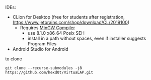 IDEs:
 - CLion for Desktop (free for students after registration, <https://www.jetbrains.com/shop/download/CL/2019100>)
   - Requires [MinGW Compiler](https://sourceforge.net/projects/mingw-w64/files/Toolchains%20targetting%20Win32/Personal%20Builds/mingw-builds/installer/mingw-w64-install.exe/download)
     - use 8.1.0 x86_64 Posix SEH
     - install in a path without spaces, even if installer suggests Program Files
 - Android Studio for Android
 
 to clone
 ```
 git clone --recurse-submodules -j8 https://github.com/hexd0t/VirtuaLAP.git
 ```



